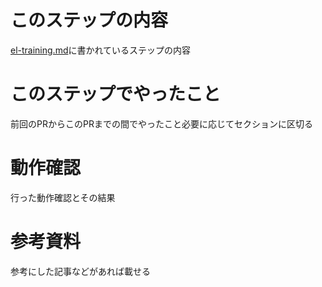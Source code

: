 # このステップの内容
[el-training.md](https://github.com/kmtym1998/do-do-do/blob/master/docs/el-training.md)に書かれているステップの内容

# このステップでやったこと
前回のPRからこのPRまでの間でやったこと必要に応じてセクションに区切る

# 動作確認
行った動作確認とその結果

# 参考資料
参考にした記事などがあれば載せる